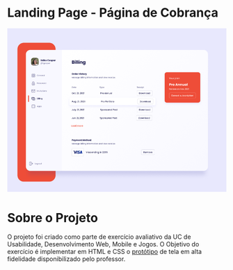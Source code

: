 # Landing Page - Página de Cobrança

<img src="img/cobranca-prototipo.png" alt="protótipo" width=700/>

# Sobre o Projeto

O projeto foi criado como parte de exercício avaliativo da UC de Usabilidade, Desenvolvimento Web, Mobile e Jogos.
O Objetivo do exercício é implementar em HTML e CSS o [protótipo](https://uidesigndaily.com/posts/figma-billing-page-payment-day-1585) de tela em alta fidelidade disponibilizado pelo professor.
